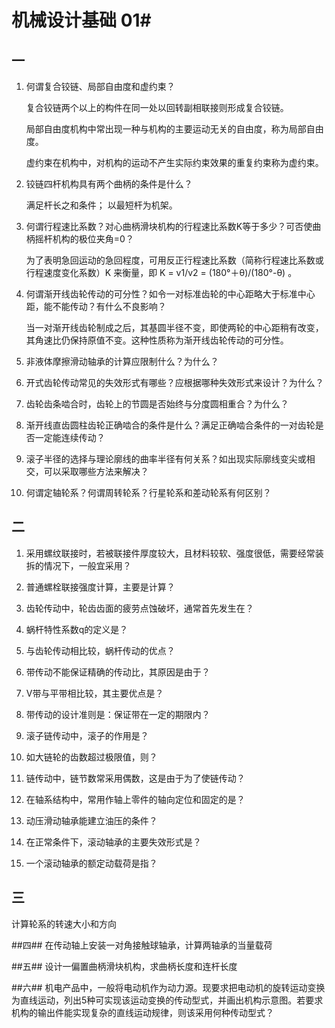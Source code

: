 # 机械设计基础 01#

## 一 ##
1. 何谓复合铰链、局部自由度和虚约束？

	复合铰链两个以上的构件在同一处以回转副相联接则形成复合铰链。
	
	局部自由度机构中常出现一种与机构的主要运动无关的自由度，称为局部自由度。

	虚约束在机构中，对机构的运动不产生实际约束效果的重复约束称为虚约束。

2. 铰链四杆机构具有两个曲柄的条件是什么？

	满足杆长之和条件；
	以最短杆为机架。

3. 何谓行程速比系数？对心曲柄滑块机构的行程速比系数K等于多少？可否使曲柄摇杆机构的极位夹角=0？

	为了表明急回运动的急回程度，可用反正行程速比系数（简称行程速比系数或行程速度变化系数）K 来衡量，即 
	K = v1/v2 = (180°＋θ)/(180°-θ) 。

4. 何谓渐开线齿轮传动的可分性？如令一对标准齿轮的中心距略大于标准中心距，能不能传动？有什么不良影响？

	当一对渐开线齿轮制成之后，其基圆半径不变，即使两轮的中心距稍有改变，其角速比仍保持原值不变。这种性质称为渐开线齿轮传动的可分性。

5. 非液体摩擦滑动轴承的计算应限制什么？为什么？ 

6. 开式齿轮传动常见的失效形式有哪些？应根据哪种失效形式来设计？为什么？

7. 齿轮齿条啮合时，齿轮上的节圆是否始终与分度圆相重合？为什么？

8. 渐开线直齿圆柱齿轮正确啮合的条件是什么？满足正确啮合条件的一对齿轮是否一定能连续传动？

9. 滚子半径的选择与理论廓线的曲率半径有何关系？如出现实际廓线变尖或相交，可以采取哪些方法来解决？

10. 何谓定轴轮系？何谓周转轮系？行星轮系和差动轮系有何区别？   

## 二 ##
1. 采用螺纹联接时，若被联接件厚度较大，且材料较软、强度很低，需要经常装拆的情况下，一般宜采用？

2. 普通螺栓联接强度计算，主要是计算？

3. 齿轮传动中，轮齿齿面的疲劳点蚀破坏，通常首先发生在？

4. 蜗杆特性系数q的定义是？

5. 与齿轮传动相比较，蜗杆传动的优点？

6. 带传动不能保证精确的传动比，其原因是由于？

7. V带与平带相比较，其主要优点是？

8. 带传动的设计准则是：保证带在一定的期限内？

9. 滚子链传动中，滚子的作用是？

10. 如大链轮的齿数超过极限值，则？

11. 链传动中，链节数常采用偶数，这是由于为了使链传动？

12. 在轴系结构中，常用作轴上零件的轴向定位和固定的是？

13. 动压滑动轴承能建立油压的条件？

14. 在正常条件下，滚动轴承的主要失效形式是？

15. 一个滚动轴承的额定动载荷是指？

## 三 ##
计算轮系的转速大小和方向

##四##
在传动轴上安装一对角接触球轴承，计算两轴承的当量载荷

##五##
设计一偏置曲柄滑块机构，求曲柄长度和连杆长度

##六##
机电产品中，一般将电动机作为动力源。现要求把电动机的旋转运动变换为直线运动，列出5种可实现该运动变换的传动型式，并画出机构示意图。若要求机构的输出件能实现复杂的直线运动规律，则该采用何种传动型式？  
 
